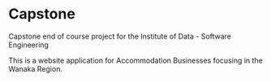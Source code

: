 # Capstone
Capstone end of course project for the Institute of Data - Software Engineering

This is a website application for Accommodation Businesses focusing in the Wanaka Region.
